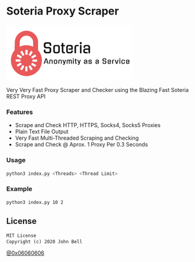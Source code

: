 # Soteria Proxy Scraper
![Soteria](https://github.com/0x06060606/Soteria_API/blob/master/soteria.png?raw=true "Soteria - Anonymity as a Service")

Very Very Fast Proxy Scraper and Checker using the Blazing Fast Soteria REST Proxy API 

### Features
* Scrape and Check HTTP, HTTPS, Socks4, Socks5 Proxies
* Plain Text File Output
* Very Fast Multi-Threaded Scraping and Checking
* Scrape and Check @ Aprox. 1 Proxy Per 0.3 Seconds

### Usage
```bash
python3 index.py <Threads> <Thread Limit>
```

### Example
```bash
python3 index.py 10 2
```

License
----
```license
MIT License
Copyright (c) 2020 John Bell
```

[@0x06060606](https://twitter.com/0x06060606 "My Twitter")
